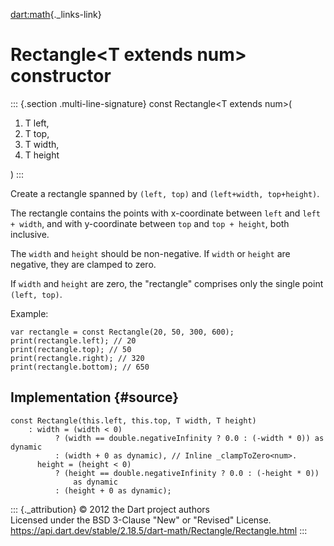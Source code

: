 [dart:math](../../dart-math/dart-math-library){._links-link}

Rectangle\<T extends num\> constructor
======================================

::: {.section .multi-line-signature}
const Rectangle\<T extends num\>(

1.  T left,
2.  T top,
3.  T width,
4.  T height

)
:::

Create a rectangle spanned by `(left, top)` and
`(left+width, top+height)`.

The rectangle contains the points with x-coordinate between `left` and
`left + width`, and with y-coordinate between `top` and `top + height`,
both inclusive.

The `width` and `height` should be non-negative. If `width` or `height`
are negative, they are clamped to zero.

If `width` and `height` are zero, the \"rectangle\" comprises only the
single point `(left, top)`.

Example:

``` {.language-dart data-language="dart"}
var rectangle = const Rectangle(20, 50, 300, 600);
print(rectangle.left); // 20
print(rectangle.top); // 50
print(rectangle.right); // 320
print(rectangle.bottom); // 650
```

Implementation {#source}
--------------

``` {.language-dart data-language="dart"}
const Rectangle(this.left, this.top, T width, T height)
    : width = (width < 0)
          ? (width == double.negativeInfinity ? 0.0 : (-width * 0)) as dynamic
          : (width + 0 as dynamic), // Inline _clampToZero<num>.
      height = (height < 0)
          ? (height == double.negativeInfinity ? 0.0 : (-height * 0))
              as dynamic
          : (height + 0 as dynamic);
```

::: {._attribution}
© 2012 the Dart project authors\
Licensed under the BSD 3-Clause \"New\" or \"Revised\" License.\
<https://api.dart.dev/stable/2.18.5/dart-math/Rectangle/Rectangle.html>
:::
